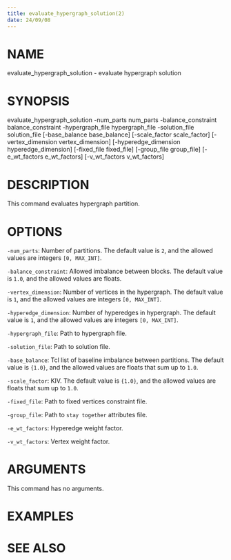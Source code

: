```yaml
---
title: evaluate_hypergraph_solution(2)
date: 24/09/08
---
```


# NAME

evaluate_hypergraph_solution - evaluate hypergraph solution

# SYNOPSIS

evaluate_hypergraph_solution
  -num_parts num_parts
  -balance_constraint balance_constraint
  -hypergraph_file hypergraph_file
  -solution_file solution_file
  [-base_balance base_balance]
  [-scale_factor scale_factor]
  [-vertex_dimension vertex_dimension]
  [-hyperedge_dimension hyperedge_dimension]
  [-fixed_file fixed_file]
  [-group_file group_file]
  [-e_wt_factors e_wt_factors]
  [-v_wt_factors v_wt_factors] 


# DESCRIPTION

This command evaluates hypergraph partition.

# OPTIONS

`-num_parts`:  Number of partitions. The default value is `2`, and the allowed values are integers `[0, MAX_INT]`.

`-balance_constraint`:  Allowed imbalance between blocks. The default value is `1.0`, and the allowed values are floats.

`-vertex_dimension`:  Number of vertices in the hypergraph. The default value is `1`, and the allowed values are integers `[0, MAX_INT]`.

`-hyperedge_dimension`:  Number of hyperedges in hypergraph. The default value is `1`, and the allowed values are integers `[0, MAX_INT]`.

`-hypergraph_file`:  Path to hypergraph file.

`-solution_file`:  Path to solution file.

`-base_balance`:  Tcl list of baseline imbalance between partitions. The default value is `{1.0}`, and the allowed values are floats that sum up to `1.0`.

`-scale_factor`:  KIV. The default value is `{1.0}`, and the allowed values are floats that sum up to `1.0`.

`-fixed_file`:  Path to fixed vertices constraint file.

`-group_file`:  Path to `stay together` attributes file.

`-e_wt_factors`:  Hyperedge weight factor.

`-v_wt_factors`:  Vertex weight factor.

# ARGUMENTS

This command has no arguments.

# EXAMPLES

# SEE ALSO
